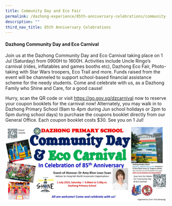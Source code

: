 ```yaml
---
title: Community Day and Eco Fair
permalink: /dazhong-experience/85th-anniversary-celebrations/community-day-and-eco-fair/
description: ""
third_nav_title: 85th Anniversary Celebrations
---
```

#### Dazhong Community Day and Eco Carnival

Join us at the Dazhong Community Day and Eco Carnival taking place on 1 Jul (Saturday) from 0900H to 1600H. Activities include Uncle Ringo’s carnival (rides, inflatables and games booths etc), Dazhong Eco Fair, Photo-taking with Star Wars troopers, Eco Trail and more.  Funds raised from the event will be channeled to support school-based financial assistance scheme for the needy students.  Come and celebrate with us, as a Dazhong Family who Shine and Care, for a good cause! 

Hurry, scan the QR code or visit https://go.gov.sg/dzcarnival now to reserve your coupon booklets for the carnival now! Alternately, you may walk in to Dazhong Primary School  (9am to 4pm during Jun school holidays or 2pm to 5pm during school days) to purchase the coupons booklet directly from our General Office. Each coupon booklet costs $30. See you on 1 Jul!

![](/images/banner%20for%20dazhong%20community%20day%20and%20eco%20carnival%202023%20(1).JPG)